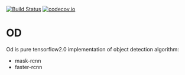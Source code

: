 [![Build Status](https://travis-ci.com/EmGarr/od.svg?branch=master)](https://travis-ci.com/EmGarr/od)
[![codecov.io](https://codecov.io/gh/EmGarr/od/coverage.svg?branch=master)](https://codecov.io/gh/EmGarr/od/?branch=master)

# OD 

Od is pure tensorflow2.0 implementation of object detection algorithm:
- mask-rcnn
- faster-rcnn



